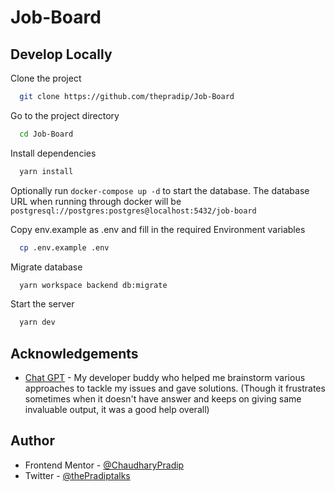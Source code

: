 ﻿
# Job-Board

## Develop Locally

Clone the project

```bash
  git clone https://github.com/thepradip/Job-Board
```

Go to the project directory

```bash
  cd Job-Board
```

Install dependencies

```bash
  yarn install
```

Optionally run `docker-compose up -d` to start the database. The database URL when running through docker will be `postgresql://postgres:postgres@localhost:5432/job-board`

Copy env.example as .env and fill in the required Environment variables

```bash
  cp .env.example .env
```

Migrate database
```bash
  yarn workspace backend db:migrate
```

Start the server

```bash
  yarn dev
```

## Acknowledgements

- [Chat GPT](https://chat.openai.com/) - My developer buddy who helped me brainstorm various approaches to tackle my issues and gave solutions. (Though it frustrates sometimes when it doesn't have answer and keeps on giving same invaluable output, it was a good help overall)

## Author

- Frontend Mentor - [@ChaudharyPradip](https://www.frontendmentor.io/profile/ChaudharyPradip)
- Twitter - [@thePradiptalks](https://www.twitter.com/thepradipvc)

